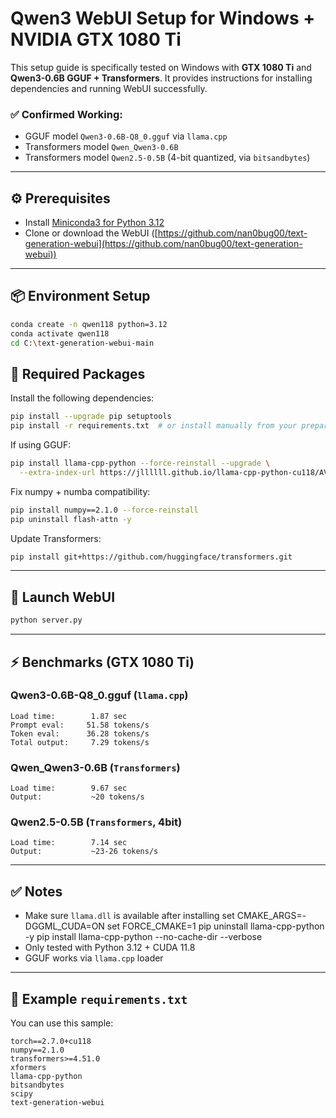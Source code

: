 # Qwen3 WebUI Setup for Windows + NVIDIA GTX 1080 Ti

This setup guide is specifically tested on Windows with **GTX 1080 Ti** and **Qwen3-0.6B GGUF + Transformers**. It provides instructions for installing dependencies and running WebUI successfully.

### ✅ Confirmed Working:

* GGUF model `Qwen3-0.6B-Q8_0.gguf` via `llama.cpp`
* Transformers model `Qwen_Qwen3-0.6B`
* Transformers model `Qwen2.5-0.5B` (4-bit quantized, via `bitsandbytes`)

---

## ⚙️ Prerequisites

* Install [Miniconda3 for Python 3.12](https://repo.anaconda.com/miniconda/Miniconda3-py312_24.1.2-0-Windows-x86_64.exe)
* Clone or download the WebUI ([https://github.com/nan0bug00/text-generation-webui](https://github.com/nan0bug00/text-generation-webui))

---

## 📦 Environment Setup

```bash
conda create -n qwen118 python=3.12
conda activate qwen118
cd C:\text-generation-webui-main
```

## 🔧 Required Packages

Install the following dependencies:

```bash
pip install --upgrade pip setuptools
pip install -r requirements.txt  # or install manually from your prepared requirements file
```

If using GGUF:

```bash
pip install llama-cpp-python --force-reinstall --upgrade \
  --extra-index-url https://jllllll.github.io/llama-cpp-python-cu118/AVX2/cu118
```

Fix numpy + numba compatibility:

```bash
pip install numpy==2.1.0 --force-reinstall
pip uninstall flash-attn -y
```

Update Transformers:

```bash
pip install git+https://github.com/huggingface/transformers.git
```

---

## 🚀 Launch WebUI

```bash
python server.py
```

---

## ⚡ Benchmarks (GTX 1080 Ti)

### Qwen3-0.6B-Q8\_0.gguf (`llama.cpp`)

```
Load time:        1.87 sec
Prompt eval:     51.58 tokens/s
Token eval:      36.28 tokens/s
Total output:     7.29 tokens/s
```

### Qwen\_Qwen3-0.6B (`Transformers`)

```
Load time:        9.67 sec
Output:           ~20 tokens/s
```

### Qwen2.5-0.5B (`Transformers`, 4bit)

```
Load time:        7.14 sec
Output:           ~23-26 tokens/s
```

---

## ✅ Notes

* Make sure `llama.dll` is available after installing
   set CMAKE_ARGS=-DGGML_CUDA=ON
   set FORCE_CMAKE=1
   pip uninstall llama-cpp-python -y
   pip install llama-cpp-python --no-cache-dir --verbose
* Only tested with Python 3.12 + CUDA 11.8
* GGUF works via `llama.cpp` loader

---

## 📁 Example `requirements.txt`

You can use this sample:

```
torch==2.7.0+cu118
numpy==2.1.0
transformers>=4.51.0
xformers
llama-cpp-python
bitsandbytes
scipy
text-generation-webui
```
